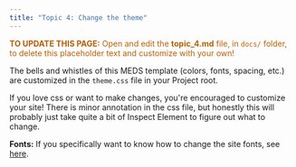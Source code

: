 ```yaml
---
title: "Topic 4: Change the theme"
---
```


<p style="color: #ba5e00"><b>TO UPDATE THIS PAGE:</b> Open and edit the <b>topic_4.md</b> file, in <code>docs/</code> folder, to delete this placeholder text and customize with your own!</p>

The bells and whistles of this MEDS template (colors, fonts, spacing, etc.) are customized in the `theme.css` file in your Project root. 

If you love css or want to make changes, you're encouraged to customize your site! There is minor annotation in the css file, but honestly this will probably just take quite a bit of Inspect Element to figure out what to change. 

**Fonts:** If you specifically want to know how to change the site fonts, see [here](topic_9.md).
